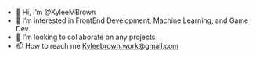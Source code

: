 - 👋 Hi, I’m @KyleeMBrown
- 👀 I’m interested in FrontEnd Development, Machine Learning, and Game Dev.
- 💞️ I’m looking to collaborate on any projects
- 📫 How to reach me Kyleebrown.work@gmail.com

<!---
KyleeMBrown/KyleeMBrown is a ✨ special ✨ repository because its `README.md` (this file) appears on your GitHub profile.
You can click the Preview link to take a look at your changes.
--->


